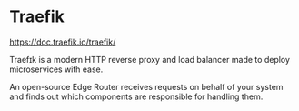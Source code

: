 # Traefik

https://doc.traefik.io/traefik/

Traefɪk is a modern HTTP reverse proxy and load balancer made to deploy microservices with ease.

An open-source Edge Router receives requests on behalf of your system and finds out which components are responsible for handling them.
